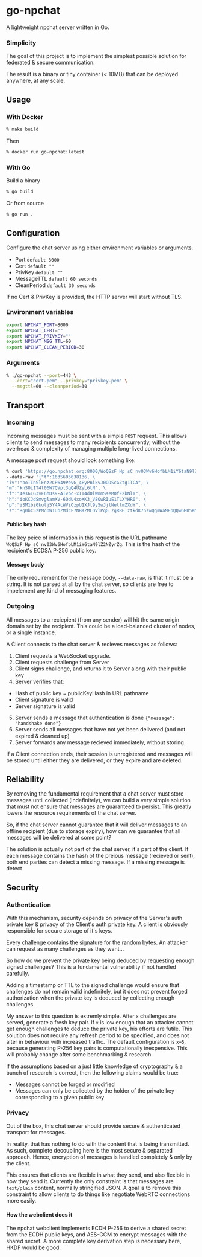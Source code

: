 # go-npchat
A lightweight npchat server written in Go.

### Simplicity
The goal of this project is to implement the simplest possible solution for federated & secure communication.

The result is a binary or tiny container (< 10MB) that can be deployed anywhere, at any scale.

## Usage
### With Docker
```zsh
% make build
```
Then
```zsh
% docker run go-npchat:latest
```
### With Go
Build a binary
```zsh
% go build
```
Or from source
```zsh
% go run .
```

## Configuration
Configure the chat server using either environment variables or arguments.
- Port `default 8000`
- Cert `default ""`
- PrivKey `default ""`
- MessageTTL `default 60 seconds`
- CleanPeriod `default 30 seconds`

If no Cert & PrivKey is provided, the HTTP server will start without TLS.

### Environment variables
```zsh
export NPCHAT_PORT=8000
export NPCHAT_CERT=""
export NPCHAT_PRIVKEY=""
export NPCHAT_MSG_TTL=60
export NPCHAT_CLEAN_PERIOD=30
```
### Arguments
```zsh
% ./go-npchat --port=443 \
  --cert="cert.pem" --privkey="privkey.pem" \
  --msgttl=60 --cleanperiod=30
```

## Transport
### Incoming
Incoming messages must be sent with a simple `POST` request. This allows clients to send messages to many recipients concurrently, without the overhead & complexity of managing multiple long-lived connections.

A message post request should look something like:
```zsh
% curl 'https://go.npchat.org:8000/WoQSzF_Hp_sC_nv03Wv6HofbLM1iY6taN9lZ2NZyrZg' -X POST \
--data-raw '{"t":1635605638136, \
"iv":"boTInSlEnz2CP649PevG_4EyPnikvJ0ODScGZtg1TCA", \
"m":"knSOiIT4t06W7QVpl3qQ4UZyL6tN", \
"f":"4es6LG3vF6hDs9-AIvbc-xII4d0lWmmSseMDfF2bNlY", \
"h":"ioKCJdSmvglamXV-6OdU4xoXK3_V8QwRIuE1TLXYHR0", \
"p":"iSM1biGkutj5Y4AcWViOzpU1XJl9y5wJjlNettmZXdY", \
"s":"Rg0bC5zPMcOW1UbZMdcF7NBKZMLOVlPqG_zgRRG_ztkdK7nswQgmWaMEpQQw6HU5KMQICX3GUI6mE0uwBkj8lg"}'
```
#### Public key hash
The key peice of information in this request is the URL pathname `WoQSzF_Hp_sC_nv03Wv6HofbLM1iY6taN9lZ2NZyrZg`.
This is the hash of the recipient's ECDSA P-256 public key.

#### Message body
The only requirement for the message body, `--data-raw`, is that it must be a string. It is not parsed at all by the chat server, so clients are free to impelement any kind of messaging features.


### Outgoing
All messages to a reciepient (from any sender) will hit the same origin domain set by the recipient. This could be a load-balanced cluster of nodes, or a single instance.

A Client connects to the chat server & recieves messages as follows:
1. Client requests a WebSocket upgrade.
2. Client requests challenge from Server
3. Client signs challenge, and returns it to Server along with their public key
4. Server verifies that:
  - Hash of public key = publicKeyHash in URL pathname
  - Client signature is valid
  - Server signature is valid
5. Server sends a message that authentication is done `{"message": "handshake done"}`
6. Server sends all messages that have not yet been delivered (and not expired & cleaned up)
7. Server forwards any message recieved immediately, without storing

If a Client connection ends, their session is unregistered and messages will be stored until either they are delivered, or they expire and are deleted.

## Reliability
By removing the fundamental requirement that a chat server must store messages until collected (indefinitely), we can build a very simple solution that must not ensure that messages are guaranteed to persist. This greatly lowers the resource requirements of the chat server. 

So, if the chat server cannot guarantee that it will deliver messages to an offline recipient (due to storage expiry), how can we guarantee that all messages will be delivered at some point?

The solution is actually not part of the chat server, it's part of the client. If each message contains the hash of the preious message (recieved or sent), both end parties can detect a missing message. If a missing message is detect 

## Security
### Authentication
With this mechanism, security depends on privacy of the Server's auth private key & privacy of the Client's auth private key. A client is obviously responsible for secure storage of it's keys.

Every challenge contains the signature for the random bytes. An attacker can request as many challenges as they want...

So how do we prevent the private key being deduced by requesting enough signed challenges? This is a fundamental vulnerability if not handled carefully.

Adding a timestamp or TTL to the signed challenge would ensure that challenges do not remain valid indefinitely, but it does not prevent forged authorization when the private key is deduced by collecting enough challenges.

My answer to this question is extremly simple. After `x` challenges are served, generate a fresh key pair. If `x` is low enough that an attacker cannot get enough challenges to deduce the private key, his efforts are futile. This solution does not require any refresh period to be specified, and does not alter in behaviour with increased traffic. The default configuration is `x=5`, because generating P-256 key pairs is computationally inexpensive. This will probably change after some benchmarking & research.

If the assumptions based on a just little knowledge of cryptography & a bunch of research is correct, then the following claims would be true: 
- Messages cannot be forged or modified
- Messages can only be collected by the holder of the private key corresponding to a given public key

### Privacy
Out of the box, this chat server should provide secure & authenticated transport for messages.

In reality, that has nothing to do with the content that is being transmitted. As such, complete decoupling here is the most secure & separated approach. Hence, encryption of messages is handled completely & only by the client.

This ensures that clients are flexible in what they send, and also flexible in how they send it. Currently the only constraint is that messages are `text/plain` content, normally stringified JSON. A goal is to remove this constraint to allow clients to do things like negotiate WebRTC connections more easily.

#### How the webclient does it
The npchat webclient implements ECDH P-256 to derive a shared secret from the ECDH public keys, and AES-GCM to encrypt messages with the shared secret. A more complete key derivation step is necessary here, HKDF would be good.

